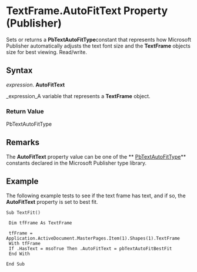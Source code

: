 
# TextFrame.AutoFitText Property (Publisher)

Sets or returns a  **PbTextAutoFitType**constant that represents how Microsoft Publisher automatically adjusts the text font size and the  **TextFrame** objects size for best viewing. Read/write.


## Syntax

 _expression_. **AutoFitText**

 _expression_A variable that represents a  **TextFrame** object.


### Return Value

PbTextAutoFitType


## Remarks

The  **AutoFitText** property value can be one of the ** [PbTextAutoFitType](c9236f0e-1f74-549e-bd68-897820e5d649.md)** constants declared in the Microsoft Publisher type library.


## Example

The following example tests to see if the text frame has text, and if so, the  **AutoFitText** property is set to best fit.


```
Sub TextFit() 
 
 Dim tfFrame As TextFrame 
 
 tfFrame = Application.ActiveDocument.MasterPages.Item(1).Shapes(1).TextFrame 
 With tfFrame 
 If .HasText = msoTrue Then .AutoFitText = pbTextAutoFitBestFit 
 End With 
 
End Sub 

```


